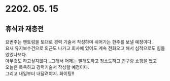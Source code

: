 # 2202. 05. 15
## 휴식과 재충전
요번주는 맨토링을 토대로 경력 기술서 작성하며 쉬어가는 한주를 보낼 예정이다.<br>
요새 유지보수건으로 외근도 나가고 회사에 있어도 계속 전화오고 해서 심적으로도 힘들었었나보다.<br>
아무것도 하고싶지않다...그래서 어제는 빨래도하고 청소도하고 친구랑 쇼핑을 했고 <br>
오늘은 목욕하고 경력기술서 작성할 예정이다.<br>
그리고 내일부터 내달려야지. 화이팅!! 
